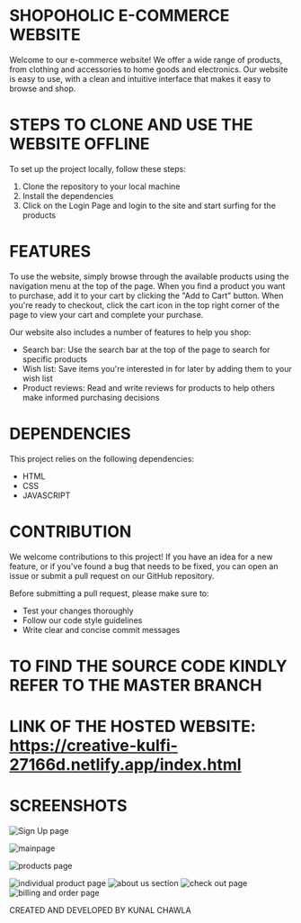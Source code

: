 # SHOPOHOLIC E-COMMERCE WEBSITE
Welcome to our e-commerce website! We offer a wide range of products, from clothing and accessories to home goods and electronics. Our website is easy to use, with a clean and intuitive interface that makes it easy to browse and shop.

# STEPS TO CLONE AND USE THE WEBSITE OFFLINE
To set up the project locally, follow these steps:

1. Clone the repository to your local machine
2. Install the dependencies
3. Click on the Login Page and login to the site and start surfing for the products

# FEATURES

To use the website, simply browse through the available products using the navigation menu at the top of the page. When you find a product you want to purchase, add it to your cart by clicking the "Add to Cart" button. When you're ready to checkout, click the cart icon in the top right corner of the page to view your cart and complete your purchase.

Our website also includes a number of features to help you shop:

- Search bar: Use the search bar at the top of the page to search for specific products
- Wish list: Save items you're interested in for later by adding them to your wish list
- Product reviews: Read and write reviews for products to help others make informed purchasing decisions

# DEPENDENCIES
This project relies on the following dependencies:

- HTML
- CSS
- JAVASCRIPT

# CONTRIBUTION

We welcome contributions to this project! If you have an idea for a new feature, or if you've found a bug that needs to be fixed, you can open an issue or submit a pull request on our GitHub repository.

Before submitting a pull request, please make sure to:

- Test your changes thoroughly
- Follow our code style guidelines
- Write clear and concise commit messages

# TO FIND THE SOURCE CODE KINDLY REFER TO THE MASTER BRANCH
# LINK OF THE HOSTED WEBSITE: https://creative-kulfi-27166d.netlify.app/index.html

# SCREENSHOTS
![Sign Up page](https://user-images.githubusercontent.com/73349039/211146750-27574e25-3eda-487e-97e6-dbe19f80c246.jpg)

![mainpage](https://user-images.githubusercontent.com/73349039/211146753-59705339-64a6-4c44-84a6-daf262d82759.jpg)

![products page](https://user-images.githubusercontent.com/73349039/211146759-83e572ac-b276-4788-95d1-d40220083b9f.jpg)

![individual product page](https://user-images.githubusercontent.com/73349039/211146772-3ce924c9-a542-435a-b82a-522a6024528e.jpg)
![about us section](https://user-images.githubusercontent.com/73349039/211146774-218219c8-df5d-4224-aa6c-1419d3eedb5f.jpg)
![check out page](https://user-images.githubusercontent.com/73349039/211146775-0290798c-958f-4869-ad53-e294c662ffe3.jpg)
![billing and order page](https://user-images.githubusercontent.com/73349039/211146779-1879e1e7-db2d-4087-a06d-4659bcbb0026.jpg)

CREATED AND DEVELOPED BY KUNAL CHAWLA


